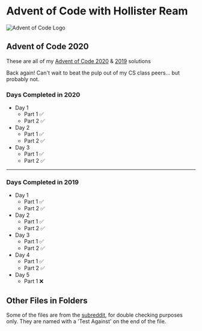 # Advent of Code with Hollister Ream

![Advent of Code Logo](https://raw.githubusercontent.com/Hollikill/AdventOfCode2019/master/Images/Icon.png)

## Advent of Code 2020

These are all of my [Advent of Code 2020](https://adventofcode.com/2020 "Advent of Code 2020") & [2019](https://adventofcode.com/2019 "Advent of Code 2019") solutions

Back again! Can't wait to beat the pulp out of my CS class peers... but probably not.

### Days Completed in 2020

- Day 1
  - Part 1 ✅
  - Part 2 ✅
- Day 2
  - Part 1 ✅
  - Part 2 ✅
- Day 3
  - Part 1 ✅
  - Part 2 ✅

***

### Days Completed in 2019

- Day 1
  - Part 1 ✅
  - Part 2 ✅
- Day 2
  - Part 1 ✅
  - Part 2 ✅
- Day 3
  - Part 1 ✅
  - Part 2 ✅
- Day 4
  - Part 1 ✅
  - Part 2 ✅
- Day 5
  - Part 1 ❌

## Other Files in Folders

Some of the files are from the [subreddit](https://www.reddit.com/r/adventofcode/ "r/adventofcode"), for double checking purposes only. They are named with a 'Test Against' on the end of the file.
